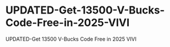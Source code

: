 # UPDATED-Get-13500-V-Bucks-Code-Free-in-2025-VIVI
UPDATED-Get 13500 V-Bucks Code Free in 2025 VIVI
